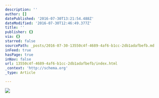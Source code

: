 ```yaml
---
description: ''
author: []
datePublished: '2016-07-30T13:21:54.488Z'
dateModified: '2016-07-30T12:46:49.377Z'
title: ''
publisher: {}
via: {}
starred: false
sourcePath: _posts/2016-07-30-13550c4f-4689-4af6-b1cc-2db1adafbefb.md
inFeed: true
hasPage: true
inNav: false
url: 13550c4f-4689-4af6-b1cc-2db1adafbefb/index.html
_context: 'http://schema.org'
_type: Article

---
```

![](https://the-grid-user-content.s3-us-west-2.amazonaws.com/8ff43fba-5551-4695-b3bc-acce45131117.jpg)